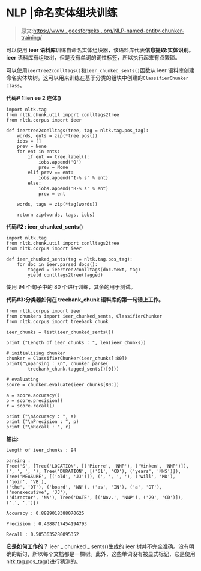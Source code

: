 # NLP |命名实体组块训练

> 原文:[https://www . geesforgeks . org/NLP-named-entity-chunker-training/](https://www.geeksforgeeks.org/nlp-named-entity-chunker-training/)

可以使用 **ieer 语料库**训练自命名实体组块器，该语料库代表**信息提取:实体识别**。 **ieer** 语料库有组块树，但是没有单词的词性标签，所以执行起来有点繁琐。

可以使用`ieertree2conlltags()`和`ieer_chunked_sents()`函数从 ieer 语料库创建命名实体块树。这可以用来训练在基于分类的组块中创建的`ClassifierChunker class`。

**代码# 1:ien ee 2 连体()**

```
import nltk.tag
from nltk.chunk.util import conlltags2tree
from nltk.corpus import ieer

def ieertree2conlltags(tree, tag = nltk.tag.pos_tag):
    words, ents = zip(*tree.pos())
    iobs = []
    prev = None
    for ent in ents:
        if ent == tree.label():
            iobs.append('O')
            prev = None
        elif prev == ent:
            iobs.append('I-% s' % ent)
        else:
            iobs.append('B-% s' % ent)
            prev = ent

    words, tags = zip(*tag(words))

    return zip(words, tags, iobs)
```

**代码#2 : ieer_chunked_sents()**

```
import nltk.tag
from nltk.chunk.util import conlltags2tree
from nltk.corpus import ieer

def ieer_chunked_sents(tag = nltk.tag.pos_tag):
    for doc in ieer.parsed_docs():
        tagged = ieertree2conlltags(doc.text, tag)
        yield conlltags2tree(tagged)
```

使用 94 个句子中的 80 个进行训练，其余的用于测试。

**代码#3:分类器如何在 treebank_chunk 语料库的第一句话上工作。**

```
from nltk.corpus import ieer
from chunkers import ieer_chunked_sents, ClassifierChunker
from nltk.corpus import treebank_chunk

ieer_chunks = list(ieer_chunked_sents())

print ("Length of ieer_chunks : ", len(ieer_chunks))

# initializing chunker
chunker = ClassifierChunker(ieer_chunks[:80])
print("\nparsing : \n", chunker.parse(
        treebank_chunk.tagged_sents()[0]))

# evaluating
score = chunker.evaluate(ieer_chunks[80:])

a = score.accuracy()
p = score.precision()
r = score.recall()

print ("\nAccuracy : ", a)
print ("\nPrecision : ", p)
print ("\nRecall : ", r)
```

**输出:**

```
Length of ieer_chunks : 94

parsing : 
Tree('S', [Tree('LOCATION', [('Pierre', 'NNP'), ('Vinken', 'NNP')]),
(', ', ', '), Tree('DURATION', [('61', 'CD'), ('years', 'NNS')]),
Tree('MEASURE', [('old', 'JJ')]), (', ', ', '), ('will', 'MD'), ('join', 'VB'), 
('the', 'DT'), ('board', 'NN'), ('as', 'IN'), ('a', 'DT'), ('nonexecutive', 'JJ'),
('director', 'NN'), Tree('DATE', [('Nov.', 'NNP'), ('29', 'CD')]), ('.', '.')])

Accuracy : 0.8829018388070625

Precision : 0.4088717454194793

Recall : 0.5053635280095352

```

**它是如何工作的？**
ieer _ chunked _ sents()生成的 ieer 树并不完全准确。没有明确的断句，所以每个文档都是一棵树。此外，这些单词没有被显式标记，它是使用 nltk.tag.pos_tag()进行猜测的。
